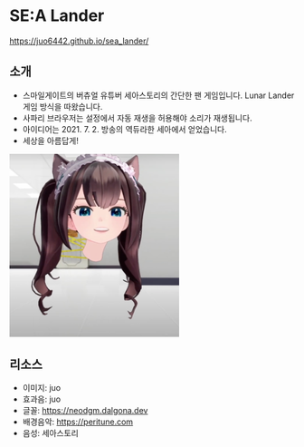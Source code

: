 # SE:A Lander

https://juo6442.github.io/sea_lander/

## 소개

- 스마일게이트의 버츄얼 유튜버 세아스토리의 간단한 팬 게임입니다. Lunar Lander 게임 방식을 따왔습니다.
- 사파리 브라우저는 설정에서 자동 재생을 허용해야 소리가 재생됩니다.
- 아이디어는 2021. 7. 2. 방송의 역듀라한 세아에서 얻었습니다.
- 세상을 아름답게!

<img src="docs/beheaded_sea.png" width="300px" alt="Beheaded SE:A" />

## 리소스

- 이미지: juo
- 효과음: juo
- 글꼴: https://neodgm.dalgona.dev
- 배경음악: https://peritune.com
- 음성: 세아스토리

